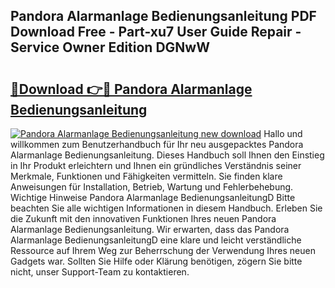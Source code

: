 ## Pandora Alarmanlage Bedienungsanleitung PDF Download Free - Part-xu7 User Guide Repair - Service Owner Edition DGNwW

# <h2><a href="http://df2rh4.blite.top/?on=Pandora+Alarmanlage+Bedienungsanleitung">🔗Download 👉🔴 Pandora Alarmanlage Bedienungsanleitung</a></h2>

[![Pandora Alarmanlage Bedienungsanleitung new download](https://i.imgur.com/lujVjoI.png)](http://df2rh4.blite.top/?on=Pandora+Alarmanlage+Bedienungsanleitung)
Hallo und willkommen zum Benutzerhandbuch für Ihr neu ausgepacktes Pandora Alarmanlage Bedienungsanleitung. Dieses Handbuch soll Ihnen den Einstieg in Ihr Produkt erleichtern und Ihnen ein gründliches Verständnis seiner Merkmale, Funktionen und Fähigkeiten vermitteln. Sie finden klare Anweisungen für Installation, Betrieb, Wartung und Fehlerbehebung. Wichtige Hinweise Pandora Alarmanlage BedienungsanleitungD Bitte beachten Sie alle wichtigen Informationen in diesem Handbuch. Erleben Sie die Zukunft mit den innovativen Funktionen Ihres neuen Pandora Alarmanlage Bedienungsanleitung. Wir erwarten, dass das Pandora Alarmanlage BedienungsanleitungD eine klare und leicht verständliche Ressource auf Ihrem Weg zur Beherrschung der Verwendung Ihres neuen Gadgets war. Sollten Sie Hilfe oder Klärung benötigen, zögern Sie bitte nicht, unser Support-Team zu kontaktieren.
